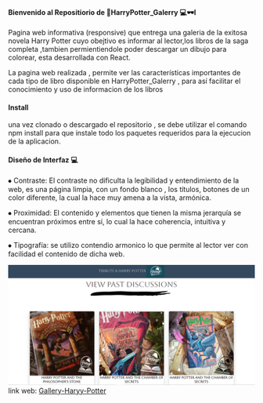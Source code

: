 
#### Bienvenido al Repositiorio de 👩‍HarryPotter_Galerry 💻🕶I
Pagina web informativa (responsive) que entrega una galeria de la exitosa novela Harry Potter cuyo obejtivo es informar al lector,los libros de la saga completa ,tambien permientiendole poder descargar un dibujo para colorear,
esta desarrollada con React.

La pagina web realizada , permite ver las características importantes de cada tipo de libro disponible en HarryPotter_Galerry , para así facilitar el conocimiento y uso de informacion de los libros

#### Install
una vez clonado o descargado el repositorio , se debe utilizar el comando  
npm install para que instale todo los paquetes requeridos para la ejecucion de la aplicacion.

#### Diseño de Interfaz 💻
⦁ Contraste: El contraste no dificulta la legibilidad y entendimiento de la  web, es una página limpia, con un fondo blanco , los títulos, botones de un color diferente, la cual la hace muy amena a la vista, armónica.

⦁ Proximidad: El contenido y elementos que tienen la misma jerarquía se encuentran próximos entre sí, lo cual la hace coherencia, intuitiva y cercana.

⦁ Tipografía: se utilizo contendio armonico lo que permite al lector ver con facilidad el contenido de dicha web.

![Inmobiliaria San Jose](https://raw.githubusercontent.com/fagust1992/cv/main/img/imagen-readme-harry-portter.png "Gallery HarryPotter")
link web:
[Gallery-Haryy-Potter](https://harry-potter-gallery.netlify.app/)
